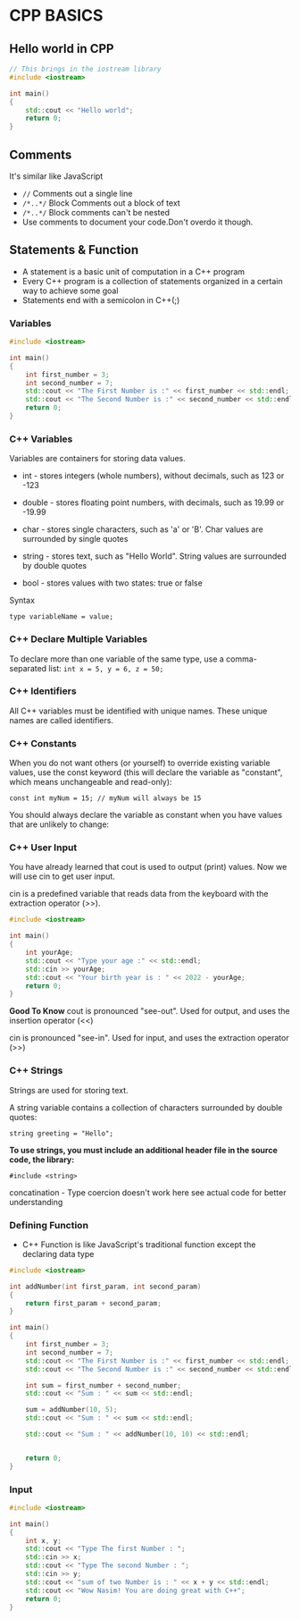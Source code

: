 # CPP BASICS

## Hello world in CPP

```c++
// This brings in the iostream library
#include <iostream>

int main()
{
    std::cout << "Hello world";
    return 0;
}

```

## Comments

It's similar like JavaScript

- `//` Comments out a single line
- `/*..*/` Block Comments out a block of text
- `/*..*/` Block comments can't be nested
- Use comments to document your code.Don't overdo it though.

## Statements & Function

- A statement is a basic unit of computation in a C++ program
- Every C++ program is a collection of statements organized in a certain way to achieve some goal
- Statements end with a semicolon in C++(;)

### Variables

```C++
#include <iostream>

int main()
{
    int first_number = 3;
    int second_number = 7;
    std::cout << "The First Number is :" << first_number << std::endl;
    std::cout << "The Second Number is :" << second_number << std::endl;
    return 0;
}

```

### C++ Variables

Variables are containers for storing data values.

- int - stores integers (whole numbers), without decimals, such as 123 or -123

- double - stores floating point numbers, with decimals, such as 19.99 or -19.99

- char - stores single characters, such as 'a' or 'B'. Char values are surrounded by single quotes

- string - stores text, such as "Hello World". String values are surrounded by double quotes

- bool - stores values with two states: true or false

Syntax

`type variableName = value;`

### C++ Declare Multiple Variables

To declare more than one variable of the same type, use a comma-separated list:
`int x = 5, y = 6, z = 50;`

### C++ Identifiers

All C++ variables must be identified with unique names. These unique names are called identifiers.

### C++ Constants

When you do not want others (or yourself) to override existing variable values, use the const
keyword (this will declare the variable as "constant", which means unchangeable and read-only):

`const int myNum = 15; // myNum will always be 15`

You should always declare the variable as constant when you have values that are unlikely to change:

### C++ User Input

You have already learned that cout is used to output (print) values. Now we will use cin to get user input.

cin is a predefined variable that reads data from the keyboard with the extraction operator (>>).

```C++
#include <iostream>

int main()
{
    int yourAge;
    std::cout << "Type your age :" << std::endl;
    std::cin >> yourAge;
    std::cout << "Your birth year is : " << 2022 - yourAge;
    return 0;
}

```

**Good To Know**
cout is pronounced "see-out". Used for output, and uses the insertion operator (<<)

cin is pronounced "see-in". Used for input, and uses the extraction operator (>>)

### C++ Strings

Strings are used for storing text.

A string variable contains a collection of characters surrounded by double quotes:

`string greeting = "Hello";`

**To use strings, you must include an additional header file in the source code, the <string> library:**

`#include <string>`

concatination - Type coercion doesn't work here
see actual code for better understanding

### Defining Function

- C++ Function is like JavaScript's traditional function except the declaring data type

```C++
#include <iostream>

int addNumber(int first_param, int second_param)
{
    return first_param + second_param;
}

int main()
{
    int first_number = 3;
    int second_number = 7;
    std::cout << "The First Number is :" << first_number << std::endl;
    std::cout << "The Second Number is :" << second_number << std::endl;

    int sum = first_number + second_number;
    std::cout << "Sum : " << sum << std::endl;

    sum = addNumber(10, 5);
    std::cout << "Sum : " << sum << std::endl;

    std::cout << "Sum : " << addNumber(10, 10) << std::endl;


    return 0;
}

```

### Input

```c++
#include <iostream>

int main()
{
    int x, y;
    std::cout << "Type The first Number : ";
    std::cin >> x;
    std::cout << "Type The second Number : ";
    std::cin >> y;
    std::cout << "sum of two Number is : " << x + y << std::endl;
    std::cout << "Wow Nasim! You are doing great with C++";
    return 0;
}
```

